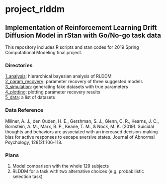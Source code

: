 # project_rlddm

## Implementation of Reinforcement Learning Drift Diffusion Model in rStan with Go/No-go task data

This repository includes R scripts and stan codes for 2019 Spring Computational Modeling final project. <br>

### Directories
[1_analysis](https://github.com/Jihyuncindyhur/project_rlddm/tree/master/1_analysis): hierarchical bayesian analysis of RLDDM <br>
[2_param_recovery](https://github.com/Jihyuncindyhur/project_rlddm/tree/master/2_param_recovery): parameter recovery of three suggested models <br>
[3_simulation](https://github.com/Jihyuncindyhur/project_rlddm/tree/master/3_simulation): generating fake datasets with true parameters <br>
[4_plotting](https://github.com/Jihyuncindyhur/project_rlddm/tree/master/4_plotting): plotting parameter recovery results <br>
[5_data](https://github.com/Jihyuncindyhur/project_rlddm/tree/master/4_plotting): a list of datasets

### Data Reference

Millner, A. J., den Ouden, H. E., Gershman, S. J., Glenn, C. R., Kearns, J. C., Bornstein, A. M., Marx, B. P., Keane, T. M., & Nock, M. K. (2019). Suicidal thoughts and behaviors are associated with an increased decision-making bias for active responses to escape aversive states. Journal of Abnormal Psychology, 128(2):106-118.


### Plans
1. Model comparison with the whole 129 subjects
2. RLDDM for a task with two alternative choices (e.g. probabilistic selection task) 
